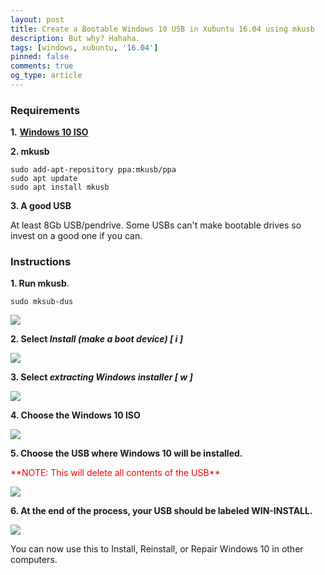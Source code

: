```yaml
---
layout: post
title: Create a Bootable Windows 10 USB in Xubuntu 16.04 using mkusb
description: But why? Hahaha.
tags: [windows, xubuntu, '16.04']
pinned: false
comments: true
og_type: article
---
```


### Requirements
**1.** [**Windows 10 ISO**](https://www.microsoft.com/en-us/software-download/windows10ISO)

**2. mkusb**

```shell
sudo add-apt-repository ppa:mkusb/ppa
sudo apt update
sudo apt install mkusb
```

**3. A good USB**

At least 8Gb USB/pendrive. Some USBs can't make bootable drives so invest on a good one if you can.


### Instructions

**1. Run mkusb**.

```shell
sudo mksub-dus
```

<img class="img-responsive" src="{{ site.baseurl }}/media/posts/2017-04-03-how-to-create-a-bootable-windows-10-usb-in-xubuntu-16.04-using-mkusb/mkusb-001.png">

**2. Select <em>Install (make a boot device) [ i ]</em>**

<img class="img-responsive" src="{{ site.baseurl }}/media/posts/2017-04-03-how-to-create-a-bootable-windows-10-usb-in-xubuntu-16.04-using-mkusb/mkusb-002.png">


**3. Select <em>extracting Windows installer [ w ]</em>**

<img class="img-responsive" src="{{ site.baseurl }}/media/posts/2017-04-03-how-to-create-a-bootable-windows-10-usb-in-xubuntu-16.04-using-mkusb/mkusb-003.png">

**4. Choose the Windows 10 ISO**

<img class="img-responsive" src="{{ site.baseurl }}/media/posts/2017-04-03-how-to-create-a-bootable-windows-10-usb-in-xubuntu-16.04-using-mkusb/mkusb-004.png">

**5. Choose the USB where Windows 10 will be installed.**
<p style="color: red;">**NOTE: This will delete all contents of the USB**</p>

<img class="img-responsive" src="{{ site.baseurl }}/media/posts/2017-04-03-how-to-create-a-bootable-windows-10-usb-in-xubuntu-16.04-using-mkusb/mkusb-005.png">

**6. At the end of the process, your USB should be labeled WIN-INSTALL.**

<img class="img-responsive" src="{{ site.baseurl }}/media/posts/2017-04-03-how-to-create-a-bootable-windows-10-usb-in-xubuntu-16.04-using-mkusb/mkusb-006.png">

You can now use this to Install, Reinstall, or Repair Windows 10 in other computers.
